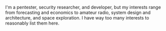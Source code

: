 I'm a pentester, security researcher, and developer, but my interests range from forecasting and economics to amateur radio, system design and architecture, and space exploration. I have way too many interests to reasonably list them here.
